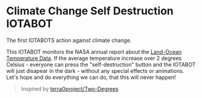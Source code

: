 # Climate Change Self Destruction IOTABOT

The first IOTABOTS action against climate change. 

This IOTABOT monitors the NASA annual report about the [Land-Ocean Temperature Data](https://data.giss.nasa.gov/gistemp/graphs/graph_data/Global_Mean_Estimates_based_on_Land_and_Ocean_Data/graph.txt). If the average temperature increase over 2 degrees Celsius - everyone can press the "self-destruction" button and the IOTABOT will just disapear in the dark - without any special effects or animations. Let's hope and do everything we can do, that this will never happen! 

> Inspired by [terra0project/Two-Degrees](https://github.com/terra0project/Two-Degrees)
